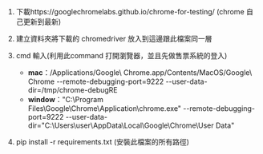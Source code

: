 1. 下載https://googlechromelabs.github.io/chrome-for-testing/ (chrome 自己更新到最新)

2. 建立資料夾將下載的 chromedriver 放入到這邊跟此檔案同一層

3. cmd 輸入(利用此command 打開瀏覽器，並且先做售票系統的登入)
    - **mac**：/Applications/Google\ Chrome.app/Contents/MacOS/Google\ Chrome --remote-debugging-port=9222 --user-data-dir=/tmp/chrome-debugRE
    - **window**："C:\Program Files\Google\Chrome\Application\chrome.exe" --remote-debugging-port=9222 --user-data-dir="C:\Users\user\AppData\Local\Google\Chrome\User Data"
4. pip install -r requirements.txt (安裝此檔案的所有路徑)
